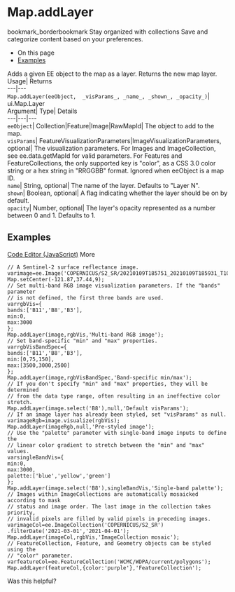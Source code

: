  
#  Map.addLayer 
bookmark_borderbookmark Stay organized with collections  Save and categorize content based on your preferences.
  * On this page
  * [Examples](https://developers.google.com/earth-engine/apidocs/map-addlayer#examples)


Adds a given EE object to the map as a layer. 
Returns the new map layer.
Usage| Returns  
---|---  
`Map.addLayer(eeObject,  _visParams_, _name_, _shown_, _opacity_)`| ui.Map.Layer  
Argument| Type| Details  
---|---|---  
`eeObject`| Collection|Feature|Image|RawMapId| The object to add to the map.  
`visParams`| FeatureVisualizationParameters|ImageVisualizationParameters, optional| The visualization parameters. For Images and ImageCollection, see ee.data.getMapId for valid parameters. For Features and FeatureCollections, the only supported key is "color", as a CSS 3.0 color string or a hex string in "RRGGBB" format. Ignored when eeObject is a map ID.  
`name`| String, optional| The name of the layer. Defaults to "Layer N".  
`shown`| Boolean, optional| A flag indicating whether the layer should be on by default.  
`opacity`| Number, optional| The layer's opacity represented as a number between 0 and 1. Defaults to 1.  
## Examples
[Code Editor (JavaScript)](https://developers.google.com/earth-engine/apidocs/map-addlayer#code-editor-javascript-sample) More
```
// A Sentinel-2 surface reflectance image.
varimage=ee.Image('COPERNICUS/S2_SR/20210109T185751_20210109T185931_T10SEG');
Map.setCenter(-121.87,37.44,9);
// Set multi-band RGB image visualization parameters. If the "bands" parameter
// is not defined, the first three bands are used.
varrgbVis={
bands:['B11','B8','B3'],
min:0,
max:3000
};
Map.addLayer(image,rgbVis,'Multi-band RGB image');
// Set band-specific "min" and "max" properties.
varrgbVisBandSpec={
bands:['B11','B8','B3'],
min:[0,75,150],
max:[3500,3000,2500]
};
Map.addLayer(image,rgbVisBandSpec,'Band-specific min/max');
// If you don't specify "min" and "max" properties, they will be determined
// from the data type range, often resulting in an ineffective color stretch.
Map.addLayer(image.select('B8'),null,'Default visParams');
// If an image layer has already been styled, set "visParams" as null.
varimageRgb=image.visualize(rgbVis);
Map.addLayer(imageRgb,null,'Pre-styled image');
// Use the "palette" parameter with single-band image inputs to define the
// linear color gradient to stretch between the "min" and "max" values.
varsingleBandVis={
min:0,
max:3000,
palette:['blue','yellow','green']
};
Map.addLayer(image.select('B8'),singleBandVis,'Single-band palette');
// Images within ImageCollections are automatically mosaicked according to mask
// status and image order. The last image in the collection takes priority,
// invalid pixels are filled by valid pixels in preceding images.
varimageCol=ee.ImageCollection('COPERNICUS/S2_SR')
.filterDate('2021-03-01','2021-04-01');
Map.addLayer(imageCol,rgbVis,'ImageCollection mosaic');
// FeatureCollection, Feature, and Geometry objects can be styled using the
// "color" parameter.
varfeatureCol=ee.FeatureCollection('WCMC/WDPA/current/polygons');
Map.addLayer(featureCol,{color:'purple'},'FeatureCollection');
```

Was this helpful?
